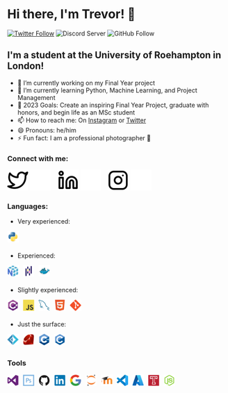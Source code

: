 # Hi there, I'm Trevor! 👋

[![Twitter Follow](https://img.shields.io/twitter/follow/ttrevorreese?color=1DA1F2&logo=twitter&style=for-the-badge)](https://twitter.com/intent/follow?original_referer=https%3A%2F%2Fgithub.com%2Fttrevorreese&screen_name=ttrevorreese)
![Discord Server](https://img.shields.io/discord/812406061842825287?label=Join%20My%20Discord%20Server&style=for-the-badge)
![GitHub Follow](https://img.shields.io/github/followers/ttrevorreese?label=Follow%20my%20GitHub&style=for-the-badge)

<!--
Intro
-->
## I'm a student at the University of Roehampton in London!
- 🔭 I’m currently working on my Final Year project
- 🌱 I’m currently learning Python, Machine Learning, and Project Management
- 🥅 2023 Goals: Create an inspiring Final Year Project, graduate with honors, and begin life as an MSc student
- 📫 How to reach me: On [Instagram] or [Twitter]
- 😄 Pronouns: he/him
- ⚡ Fun fact: I am a professional photographer 📸
<!--
- 👯 I’m looking to collaborate on ...
- 🤔 I’m looking for help with ...
- 💬 Ask me about ...
-->

<!--
Connections
-->
### Connect with me:

[![website](https://github.com/codeSTACKr/codeSTACKr/blob/7704eaaa4e70d69d45a5d1fc6463cae26a605437/img/twitter-light.svg)](https://twitter.com/ttrevorreese#gh-light-mode-only)
[![website](https://github.com/codeSTACKr/codeSTACKr/blob/7704eaaa4e70d69d45a5d1fc6463cae26a605437/img/twitter-dark.svg)](https://twitter.com/ttrevorreese#gh-dark-mode-only)
&nbsp;&nbsp;
[![website](https://github.com/codeSTACKr/codeSTACKr/blob/7704eaaa4e70d69d45a5d1fc6463cae26a605437/img/linkedin-light.svg)](https://linkedin.com/in/ttrevorreese#gh-light-mode-only)
[![website](https://github.com/codeSTACKr/codeSTACKr/blob/7704eaaa4e70d69d45a5d1fc6463cae26a605437/img/linkedin-dark.svg)](https://linkedin.com/in/ttrevorreese#gh-dark-mode-only)
&nbsp;&nbsp;
[![website](https://github.com/codeSTACKr/codeSTACKr/blob/7704eaaa4e70d69d45a5d1fc6463cae26a605437/img/instagram-light.svg)](https://instagram.com/ttrevorreese#gh-light-mode-only)
[![website](https://github.com/codeSTACKr/codeSTACKr/blob/7704eaaa4e70d69d45a5d1fc6463cae26a605437/img/instagram-dark.svg)](https://instagram.com/ttrevorreese#gh-dark-mode-only)

<!--
Languages and Tools
-->
### Languages:
- Very experienced:
<img align="left" alt="Python" width="26px" src=https://github.com/devicons/devicon/blob/2ae2a900d2f041da66e950e4d48052658d850630/icons/python/python-original.svg style="padding-right:10px;"/>

<br />
<br />

- Experienced:
<img align="left" alt="NumPy" width="26px" src=https://github.com/devicons/devicon/blob/2ae2a900d2f041da66e950e4d48052658d850630/icons/numpy/numpy-original.svg style="padding-right:10px;"/>
<img align="left" alt="Pandas" width="26px" src=https://github.com/devicons/devicon/blob/2ae2a900d2f041da66e950e4d48052658d850630/icons/pandas/pandas-original.svg style="padding-right:10px;"/>
<img align="left" alt="Docker" width="26px" src=https://github.com/devicons/devicon/blob/2ae2a900d2f041da66e950e4d48052658d850630/icons/docker/docker-original.svg style="padding-right:10px;"/>

<br /><br />

- Slightly experienced:
<img align="left" alt="C#" width="26px" src=https://github.com/devicons/devicon/blob/2ae2a900d2f041da66e950e4d48052658d850630/icons/csharp/csharp-original.svg style="padding-right:10px;"/>
<img align="left" alt="JavaScript" width="26px" src=https://github.com/devicons/devicon/blob/2ae2a900d2f041da66e950e4d48052658d850630/icons/javascript/javascript-original.svg style="padding-right:10px;"/>
<img align="left" alt="MySQL" width="26px" src=https://github.com/devicons/devicon/blob/2ae2a900d2f041da66e950e4d48052658d850630/icons/mysql/mysql-original.svg style="padding-right:10px;"/>
<img align="left" alt="HTML5" width="26px" src=https://github.com/devicons/devicon/blob/2ae2a900d2f041da66e950e4d48052658d850630/icons/html5/html5-original.svg style="padding-right:10px;"/>
<img align="left" alt="Git" width="26px" src=https://github.com/devicons/devicon/blob/2ae2a900d2f041da66e950e4d48052658d850630/icons/git/git-original.svg style="padding-right:10px;"/>

<br />
<br />

- Just the surface:
<img align="left" alt="F#" width="26px" src=https://github.com/devicons/devicon/blob/2ae2a900d2f041da66e950e4d48052658d850630/icons/fsharp/fsharp-original.svg style="padding-right:10px;"/>
<img align="left" alt="Ruby" width="26px" src=https://github.com/devicons/devicon/blob/2ae2a900d2f041da66e950e4d48052658d850630/icons/ruby/ruby-original.svg style="padding-right:10px;"/>
<img align="left" alt="C++" width="26px" src=https://github.com/devicons/devicon/blob/2ae2a900d2f041da66e950e4d48052658d850630/icons/cplusplus/cplusplus-original.svg style="padding-right:10px;"/>
<img align="left" alt="C" width="26px" src=https://github.com/devicons/devicon/blob/2ae2a900d2f041da66e950e4d48052658d850630/icons/c/c-original.svg style="padding-right:10px;"/>

<br />
<br />

### Tools
<img align="left" alt="Visual Studio" width="26px" src=https://github.com/devicons/devicon/blob/2ae2a900d2f041da66e950e4d48052658d850630/icons/visualstudio/visualstudio-plain.svg style="padding-right:10px;"/>
<img align="left" alt="Photoshop" width="26px" src=https://github.com/devicons/devicon/blob/2ae2a900d2f041da66e950e4d48052658d850630/icons/photoshop/photoshop-line.svg style="padding-right:10px;"/>
<img align="left" alt="GitHub" width="26px" src=https://github.com/devicons/devicon/blob/2ae2a900d2f041da66e950e4d48052658d850630/icons/github/github-original.svg style="padding-right:10px;"/>
<img align="left" alt="LinkedIn" width="26px" src=https://github.com/devicons/devicon/blob/2ae2a900d2f041da66e950e4d48052658d850630/icons/linkedin/linkedin-original.svg style="padding-right:10px;"/>
<img align="left" alt="Google" width="26px" src=https://github.com/devicons/devicon/blob/2ae2a900d2f041da66e950e4d48052658d850630/icons/google/google-original.svg style="padding-right:10px;"/>
<img align="left" alt="Jupyter" width="26px" src=https://github.com/devicons/devicon/blob/2ae2a900d2f041da66e950e4d48052658d850630/icons/jupyter/jupyter-original.svg style="padding-right:10px;"/>
<img align="left" alt="Moodle" width="26px" src=https://github.com/devicons/devicon/blob/2ae2a900d2f041da66e950e4d48052658d850630/icons/moodle/moodle-original.svg style="padding-right:10px;"/>
<img align="left" alt="Visual Studio Code" width="26px" src="https://github.com/devicons/devicon/blob/2ae2a900d2f041da66e950e4d48052658d850630/icons/vscode/vscode-original.svg" style="padding-right:10px;" />
<img align="left" alt="Azure Labs" width="26px" src=https://github.com/devicons/devicon/blob/2ae2a900d2f041da66e950e4d48052658d850630/icons/azure/azure-original.svg style="padding-right:10px;"/>
<img align="left" alt="Travis" width="26px" src=https://github.com/devicons/devicon/blob/2ae2a900d2f041da66e950e4d48052658d850630/icons/travis/travis-plain.svg style="padding-right:10px;"/>
<img align="left" alt="Node.JS" width="26px" src=https://github.com/devicons/devicon/blob/2ae2a900d2f041da66e950e4d48052658d850630/icons/nodejs/nodejs-original.svg style="padding-right:10px;"/>

<!--
Profile link definitions
-->
[Twitter]: https://www.twitter.com/ttrevorreese
[Instagram]: https://www.instagram.com/ttrevorreese
[LinkedIn]: https://www.linkedin.com/in/ttrevorreese/
